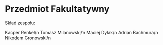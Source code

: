 # Przedmiot Fakultatywny
Skład zespołu:

Kacper Renkel/n
Tomasz Milanowski/n
Maciej Dylak/n
Adrian Bachmura/n
Nikodem Gronowski/n
